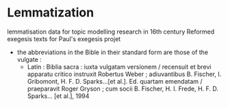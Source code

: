 # Lemmatization
lemmatisation data for topic modelling research in 16th century Reformed exegesis texts for Paul's exegesis projet
* the abbreviations in the Bible in their standard form are those of the vulgate :
  - Latin : Biblia sacra : iuxta vulgatam versionem / recensuit et brevi apparatu critico instruxit Robertus Weber ; adiuvantibus B. Fischer, I. Gribomont, H. F. D. Sparks...[et al.]. Ed. quartam emendatam / praeparavit Roger Gryson ; cum socii B. Fischer, H. I. Frede, H. F. D. Sparks... [et al.], 1994
